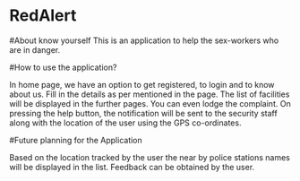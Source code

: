 # RedAlert
#About know yourself
This is an application to help the sex-workers who are in danger.

#How to use the application?

In home page, we have an option to get registered, to login and to know about us.
Fill in the details as per mentioned in the page.
The list of facilities will be displayed in the further pages.
You can even lodge the complaint.
On pressing the help button, the notification will be sent to the security staff along with the location of the user using the GPS co-ordinates.

#Future planning for the Application

Based on the location tracked by the user the near by police stations names will be displayed in the list.
Feedback can be obtained by the user.
